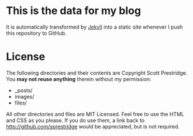 # This is the data for my blog
It is automatically transformed by [Jekyll](http://github.com/mojombo/jekyll) into a static site whenever I push this repository to GitHub.

# License
The following directories and their contents are Copyright Scott Prestridge. You **may not reuse anything** therein without my permission:

- _posts/
- images/
- files/

All other directories and files are MIT Licensed. Feel free to use the HTML and CSS as you please. If you do use them, a link back to http://github.com/sprestridge would be appreciated, but is not required.
